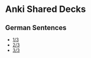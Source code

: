 # Anki Shared Decks

## German Sentences
* [1/3](https://ankiweb.net/shared/info/1142217972)
* [2/3](https://ankiweb.net/shared/info/1297590823)
* [3/3](https://ankiweb.net/shared/info/338841164)
